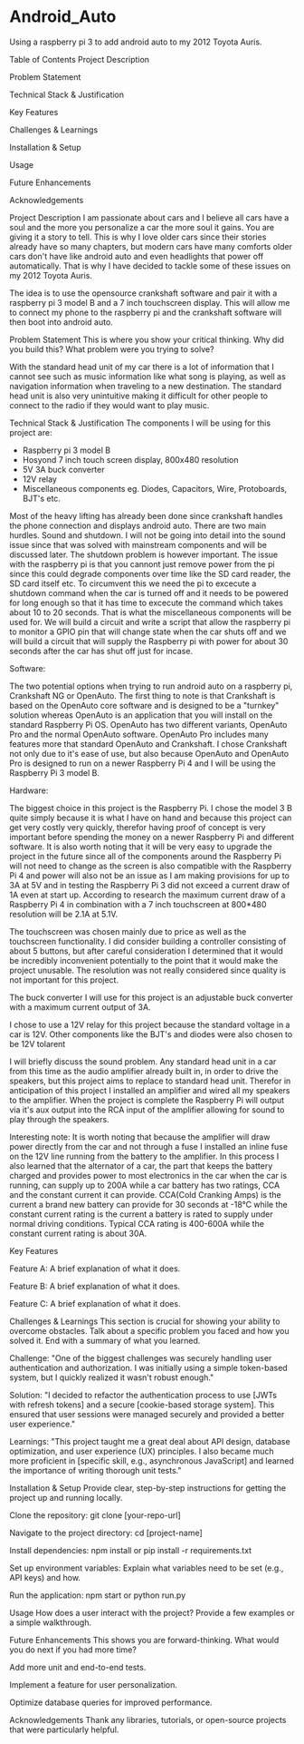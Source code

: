 # Android_Auto
Using a raspberry pi 3 to add android auto to my 2012 Toyota Auris.

Table of Contents
Project Description

Problem Statement

Technical Stack & Justification

Key Features

Challenges & Learnings

Installation & Setup

Usage

Future Enhancements

Acknowledgements

Project Description
I am passionate about cars and I believe all cars have a soul and the more you personalize a car the more soul it gains. You are giving it a story to tell.
This is why I love older cars since their stories already have so many chapters, but modern cars have many comforts older cars don't have like android auto and
even headlights that power off automatically. That is why I have decided to tackle some of these issues on my 2012 Toyota Auris.

The idea is to use the opensource crankshaft software and pair it with a raspberry pi 3 model B and a 7 inch touchscreen display. This will allow me to connect my phone to the
raspberry pi and the crankshaft software will then boot into android auto.

Problem Statement
This is where you show your critical thinking. Why did you build this? What problem were you trying to solve?

With the standard head unit of my car there is a lot of information that I cannot see such as music information like what song is playing, as well as navigation information
when traveling to a new destination. The standard head unit is also very unintuitive making it difficult for other people to connect to the radio if they would want to play music.

Technical Stack & Justification
The components I will be using for this project are:
- Raspberry pi 3 model B
- Hosyond 7 inch touch screen display, 800x480 resolution
- 5V 3A buck converter
- 12V relay
- Miscellaneous components eg. Diodes, Capacitors, Wire, Protoboards, BJT's etc.

Most of the heavy lifting has already been done since crankshaft handles the phone connection and displays android auto. There are two main hurdles. Sound and shutdown.
I will not be going into detail into the sound issue since that was solved with mainstream components and will be discussed later. The shutdown problem is however important.
The issue with the raspberry pi is that you cannont just remove power from the pi since this could degrade components over time like the SD card reader, the SD card itself etc. 
To circumvent this we need the pi to excecute a shutdown command when the car is turned off and it needs to be powered for long enough so that it has time to excecute the command
which takes about 10 to 20 seconds. That is what the miscellaneous components will be used for. We will build a circuit and write a script that allow the raspberry pi to monitor a
GPIO pin that will change state when the car shuts off and we will build a circuit that will supply the Raspberry pi with power for about 30 seconds after the car has shut off just 
for incase.

Software:

The two potential options when trying to run android auto on a raspberry pi, Crankshaft NG or OpenAuto. The first thing to note is that Crankshaft is based on the OpenAuto core software
and is designed to be a "turnkey" solution whereas OpenAuto is an application that you will install on the standard Raspberry Pi OS. OpenAuto has two different variants,
OpenAuto Pro and the normal OpenAuto software. OpenAuto Pro includes many features more that standard OpenAuto and Crankshaft. I chose Crankshaft not only due to it's ease of use,
but also because OpenAuto and OpenAuto Pro is designed to run on a newer Raspberry Pi 4 and I will be using the Raspberry Pi 3 model B.

Hardware:

The biggest choice in this project is the Raspberry Pi. I chose the model 3 B quite simply because it is what I have on hand and because this project can get very costly very quickly,
therefor having proof of concept is very important before spending the money on a newer Raspberry Pi and different software. It is also worth noting that it will be very easy to upgrade
the project in the future since all of the components around the Raspberry Pi will not need to change as the screen is also compatible with the Raspberry Pi 4 and power will also not
be an issue as I am making provisions for up to 3A at 5V and in testing the Raspberry Pi 3 did not exceed a current draw of 1A even at start up. According to research the maximum current
draw of a Raspberry Pi 4 in combination with a 7 inch touchscreen at 800*480 resolution will be 2.1A at 5.1V.

The touchscreen was chosen mainly due to price as well as the touchscreen functionality. I did consider building a controller consisting of about 5 buttons, but after careful consideration
I determined that it would be incredibly inconvenient potentially to the point that it would make the project unusable. The resolution was not really considered since quality is not
important for this project. 

The buck converter I will use for this project is an adjustable buck converter with a maximum current output of 3A.

I chose to use a 12V relay for this project because the standard voltage in a car is 12V. Other components like the BJT's and diodes were also chosen to be 12V tolarent

I will briefly discuss the sound problem. Any standard head unit in a car from this time as the audio amplifier already built in, in order to drive the speakers, but this project aims
to replace to standard head unit. Therefor in anticipation of this project I installed an amplifier and wired all my speakers to the amplifier. When the project is complete the 
Raspberry Pi will output via it's aux output into the RCA input of the amplifier allowing for sound to play through the speakers.

Interesting note:
It is worth noting that because the amplifier will draw power directly from the car and not through a fuse I installed an inline fuse on the 12V line running from the battery to the amplifier.
In this process I also learned that the alternator of a car, the part that keeps the battery charged and provides power to most electronics in the car when the car is running, can supply up 
to 200A while a car battery has two ratings, CCA and the constant current it can provide. CCA(Cold Cranking Amps) is the current a brand new battery can provide for 30 seconds at -18°C while
the constant current rating is the current a battery is rated to supply under normal driving conditions. Typical CCA rating is 400-600A while the constant current rating is about 30A.

Key Features

Feature A: A brief explanation of what it does.

Feature B: A brief explanation of what it does.

Feature C: A brief explanation of what it does.

Challenges & Learnings
This section is crucial for showing your ability to overcome obstacles. Talk about a specific problem you faced and how you solved it. End with a summary of what you learned.

Challenge:
"One of the biggest challenges was securely handling user authentication and authorization. I was initially using a simple token-based system, but I quickly realized it wasn't robust enough."

Solution:
"I decided to refactor the authentication process to use [JWTs with refresh tokens] and a secure [cookie-based storage system]. This ensured that user sessions were managed securely and provided a better user experience."

Learnings:
"This project taught me a great deal about API design, database optimization, and user experience (UX) principles. I also became much more proficient in [specific skill, e.g., asynchronous JavaScript] and learned the importance of writing thorough unit tests."

Installation & Setup
Provide clear, step-by-step instructions for getting the project up and running locally.

Clone the repository:
git clone [your-repo-url]

Navigate to the project directory:
cd [project-name]

Install dependencies:
npm install or pip install -r requirements.txt

Set up environment variables:
Explain what variables need to be set (e.g., API keys) and how.

Run the application:
npm start or python run.py

Usage
How does a user interact with the project? Provide a few examples or a simple walkthrough.

Future Enhancements
This shows you are forward-thinking. What would you do next if you had more time?

Add more unit and end-to-end tests.

Implement a feature for user personalization.

Optimize database queries for improved performance.

Acknowledgements
Thank any libraries, tutorials, or open-source projects that were particularly helpful.

